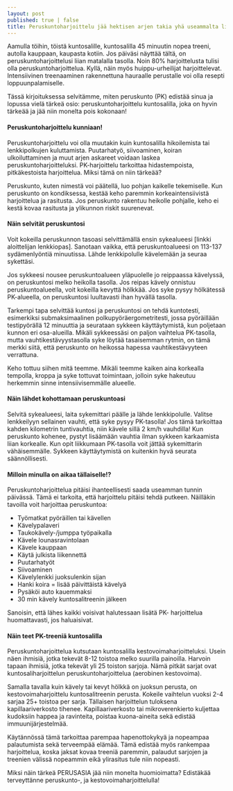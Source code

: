 ```yaml
---
layout: post
published: true | false
title: Peruskuntoharjoittelu jää hektisen arjen takia yhä useammalta liian vähäiseksi
---
```



Aamulla töihin, töistä kuntosalille, kuntosalilla 45 minuutin nopea treeni, autolla kauppaan,
kaupasta kotiin. Jos päiväsi näyttää tältä, on peruskuntoharjoittelusi liian matalalla tasolla. Noin
80% harjoittelusta tulisi olla peruskuntoharjoittelua. Kyllä, näin myös huippu-urheilijat
harjoittelevat. Intensiivinen treenaaminen rakennettuna hauraalle perustalle voi olla resepti
loppuunpalamiselle.

Tässä kirjoituksessa selvitämme, miten peruskunto (PK) edistää sinua ja lopussa vielä tärkeä osio:
peruskuntoharjoittelu kuntosalilla, joka on hyvin tärkeää ja jää niin monelta pois kokonaan!

#### Peruskuntoharjoittelu kunniaan!

Peruskuntoharjoittelu voi olla muutakin kuin kuntosalilla hikoilemista tai lenkkipolkujen
kuluttamista. Puutarhatyö, siivoaminen, koiran ulkoiluttaminen ja muut arjen askareet voidaan
laskea peruskuntoharjoitteluksi. PK-harjoittelu tarkoittaa hidastempoista, pitkäkestoista
harjoittelua. Miksi tämä on niin tärkeää?

Peruskunto, kuten nimestä voi päätellä, luo pohjan kaikelle tekemiselle. Kun peruskunto on
kondiksessa, kestää keho paremmin korkeaintensiivistä harjoittelua ja rasitusta. Jos peruskunto
rakentuu heikolle pohjalle, keho ei kestä kovaa rasitusta ja ylikunnon riskit suurenevat.

#### Näin selvität peruskuntosi

Voit kokeilla peruskunnon tasoasi selvittämällä ensin sykealueesi [linkki aloittelijan lenkkiopas].
Sanotaan vaikka, että peruskuntoalueesi on 113-137 sydämenlyöntiä minuutissa. Lähde
lenkkipolulle kävelemään ja seuraa sykettäsi.

Jos sykkeesi nousee peruskuntoalueen yläpuolelle jo reippaassa kävelyssä, on peruskuntosi melko
heikolla tasolla. Jos reipas kävely onnistuu peruskuntoalueella, voit kokeilla kevyttä hölkkää. Jos
syke pysyy hölkätessä PK-alueella, on peruskuntosi luultavasti ihan hyvällä tasolla.

Tarkempi tapa selvittää kuntosi ja peruskuntosi on tehdä kuntotesti, esimerkiksi
submaksimaalinen polkupyöräergometritesti, jossa pyöräillään testipyörällä 12 minuuttia ja
seurataan sykkeen käyttäytymistä, kun poljetaan kunnon eri osa-alueilla. Mikäli sykkeessäsi on
paljon vaihtelua PK-tasolla, mutta vauhtikestävyystasolla syke löytää tasaisemman rytmin, on
tämä merkki siitä, että peruskunto on heikossa hapessa vauhtikestävyyteen verrattuna.

Keho tottuu siihen mitä teemme. Mikäli teemme kaiken aina korkealla tempolla, kroppa ja syke
tottuvat toimintaan, jolloin syke hakeutuu herkemmin sinne intensiivisemmälle alueelle.

#### Näin lähdet kohottamaan peruskuntoasi

Selvitä sykealueesi, laita sykemittari päälle ja lähde lenkkipolulle. Valitse lenkkeilyyn sellainen
vauhti, että syke pysyy PK-tasolla! Jos tämä tarkoittaa kahden kilometrin tuntivauhtia, niin kävele
sillä 2 km/h vauhdilla!
Kun peruskunto kohenee, pystyt lisäämään vauhtia ilman sykkeen karkaamista liian korkealle. Kun
opit liikkumaan PK-tasolla voit jättää sykemittarin vähäisemmälle. Sykkeen käyttäytymistä on
kuitenkin hyvä seurata säännöllisesti.

#### Milloin minulla on aikaa tällaiselle!?

Peruskuntoharjoittelua pitäisi ihanteellisesti saada useamman tunnin päivässä. Tämä ei tarkoita,
että harjoittelu pitäisi tehdä putkeen. Näilläkin tavoilla voit harjoittaa peruskuntoa:

 - Työmatkat pyöräillen tai kävellen
 - Kävelypalaveri
 - Taukokävely-/jumppa työpaikalla
 - Kävele lounasravintolaan
 - Kävele kauppaan
 - Käytä julkista liikennettä
 - Puutarhatyöt
 - Siivoaminen
 - Kävelylenkki juoksulenkin sijan
 - Hanki koira = lisää päivittäistä kävelyä
 - Pysäköi auto kauemmaksi
 - 30 min kävely kuntosalitreenin jälkeen

Sanoisin, että lähes kaikki voisivat halutessaan lisätä PK- harjoittelua huomattavasti, jos
haluaisivat.

#### Näin teet PK-treeniä kuntosalilla

Peruskuntoharjoittelua kutsutaan kuntosalilla kestovoimaharjoitteluksi. Usein näen ihmisiä, jotka
tekevät 8-12 toistoa melko suurilla painoilla. Harvoin tapaan ihmisiä, jotka tekevät yli 25 toiston
sarjoja. Nämä pitkät sarjat ovat kuntosaliharjoittelun peruskuntoharjoittelua (aerobinen
kestovoima).

Samalla tavalla kuin kävely tai kevyt hölkkä on juoksun perusta, on kestovoimaharjoittelu
kuntosalitreenin perusta. Kokeile vaihtelun vuoksi 2-4 sarjaa 25+ toistoa per sarja. Tällaisen
harjoittelun tuloksena kapillaariverkosto tihenee. Kapillaariverkosto tai mikroverenkierto kuljettaa
kudoksiin happea ja ravinteita, poistaa kuona-aineita sekä edistää immuunijärjestelmää.

Käytännössä tämä tarkoittaa parempaa hapenottokykyä ja nopeampaa palautumista sekä
terveempää elämää. Tämä edistää myös rankempaa harjoittelua, koska jaksat kovaa treeniä
paremmin, palaudut sarjojen ja treenien välissä nopeammin eikä ylirasitus tule niin nopeasti.

Miksi näin tärkeä PERUSASIA jää niin monelta huomioimatta? Edistäkää terveyttänne peruskunto-,
ja kestovoimaharjoittelulla!
